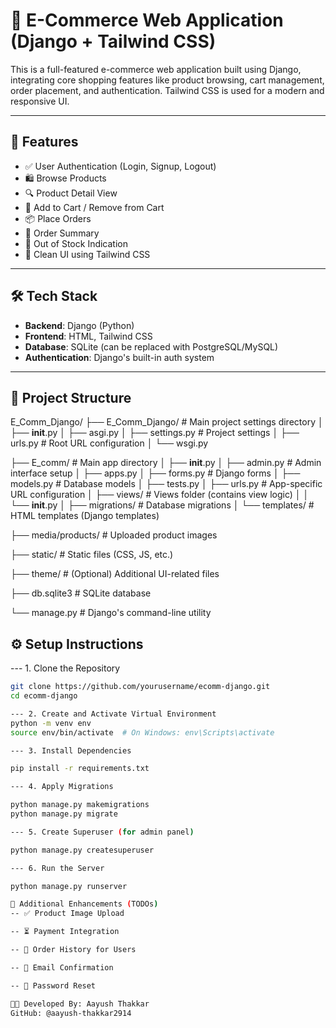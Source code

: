 # 🛒 E-Commerce Web Application (Django + Tailwind CSS)

This is a full-featured e-commerce web application built using Django, integrating core shopping features like product browsing, cart management, order placement, and authentication. Tailwind CSS is used for a modern and responsive UI.

---

## 🚀 Features

- ✅ User Authentication (Login, Signup, Logout)
- 🛍️ Browse Products
- 🔍 Product Detail View
- 🧺 Add to Cart / Remove from Cart
- 📦 Place Orders
- 🧾 Order Summary
- 🚫 Out of Stock Indication
- 🎨 Clean UI using Tailwind CSS

---

## 🛠️ Tech Stack

- **Backend**: Django (Python)
- **Frontend**: HTML, Tailwind CSS
- **Database**: SQLite (can be replaced with PostgreSQL/MySQL)
- **Authentication**: Django's built-in auth system

---

## 📁 Project Structure

E_Comm_Django/
├── E_Comm_Django/               # Main project settings directory
│   ├── __init__.py
│   ├── asgi.py
│   ├── settings.py              # Project settings
│   ├── urls.py                  # Root URL configuration
│   └── wsgi.py

├── E_comm/                      # Main app directory
│   ├── __init__.py
│   ├── admin.py                 # Admin interface setup
│   ├── apps.py
│   ├── forms.py                 # Django forms
│   ├── models.py                # Database models
│   ├── tests.py
│   ├── urls.py                  # App-specific URL configuration
│   ├── views/                   # Views folder (contains view logic)
│   │   └── __init__.py
│   ├── migrations/              # Database migrations
│   └── templates/               # HTML templates (Django templates)

├── media/products/              # Uploaded product images

├── static/                      # Static files (CSS, JS, etc.)

├── theme/                       # (Optional) Additional UI-related files

├── db.sqlite3                   # SQLite database

└── manage.py                    # Django's command-line utility

## ⚙️ Setup Instructions

--- 1. Clone the Repository

```bash
git clone https://github.com/yourusername/ecomm-django.git
cd ecomm-django  

--- 2. Create and Activate Virtual Environment
python -m venv env
source env/bin/activate  # On Windows: env\Scripts\activate

--- 3. Install Dependencies

pip install -r requirements.txt

--- 4. Apply Migrations

python manage.py makemigrations
python manage.py migrate

--- 5. Create Superuser (for admin panel)

python manage.py createsuperuser

--- 6. Run the Server

python manage.py runserver

🧼 Additional Enhancements (TODOs)
-- ✅ Product Image Upload

-- ⏳ Payment Integration 

-- 🧾 Order History for Users

-- 📧 Email Confirmation

-- 🔐 Password Reset

👨‍💻 Developed By: Aayush Thakkar
GitHub: @aayush-thakkar2914